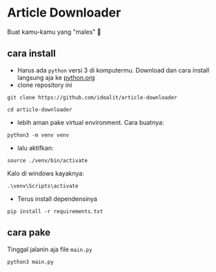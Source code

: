 # Article Downloader

Buat kamu-kamu yang "males" 🤣

## cara install
- Harus ada `python` versi 3 di komputermu. Download dan cara install langsung aja ke [python.org](https://www.python.org/)
- clone repository ini
```
git clone https://github.com/idoalit/article-downloader

cd article-downloader
```
- lebih aman pake virtual environment. Cara buatnya:
```
python3 -m venv venv
```
- lalu aktifkan:
```
source ./venv/bin/activate
```
Kalo di windows kayaknya:
```
.\venv\Scripts\activate
```
- Terus install dependensinya
```
pip install -r requirements.txt
```

## cara pake
Tinggal jalanin aja file `main.py`
```
python3 main.py
```